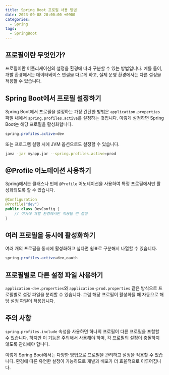 ```yaml
---
title: Spring Boot 프로필 사용 방법
date: 2023-09-08 20:00:00 +0900
categories:
  - Spring
tags:
  - SpringBoot
---
```

## 프로필이란 무엇인가?

프로필이란 어플리케이션의 설정을 환경에 따라 구분할 수 있는 방법입니다. 예를 들어, 개발 환경에서는 데이터베이스 연결을 다르게 하고, 실제 운영 환경에서는 다른 설정을 적용할 수 있습니다.

## Spring Boot에서 프로필 설정하기

Spring Boot에서 프로필을 설정하는 가장 간단한 방법은 `application.properties` 파일 내에서 `spring.profiles.active`를 설정하는 것입니다. 이렇게 설정하면 Spring Boot는 해당 프로필을 활성화합니다.

```java
spring.profiles.active=dev
```

또는 프로그램 실행 시에 JVM 옵션으로도 설정할 수 있습니다.

```bash
java -jar myapp.jar --spring.profiles.active=prod
```

## @Profile 어노테이션 사용하기

Spring에서는 클래스나 빈에 `@Profile` 어노테이션을 사용하여 특정 프로필에서만 활성화되도록 할 수 있습니다.

```java
@Configuration
@Profile("dev")
public class DevConfig {
    // 여기에 개발 환경에서만 적용될 빈 설정
}
```

## 여러 프로필을 동시에 활성화하기

여러 개의 프로필을 동시에 활성화하고 싶다면 쉼표로 구분해서 나열할 수 있습니다.

```java
spring.profiles.active=dev,oauth
```

## 프로필별로 다른 설정 파일 사용하기

`application-dev.properties`와 `application-prod.properties` 같은 방식으로 프로필별로 설정 파일을 분리할 수 있습니다. 그럼 해당 프로필이 활성화될 때 자동으로 해당 설정 파일이 적용됩니다.

## 주의 사항

`spring.profiles.include` 속성을 사용하면 하나의 프로필이 다른 프로필을 포함할 수 있습니다. 하지만 이 기능은 주의해서 사용해야 하며, 각 프로필의 설정이 충돌하지 않도록 관리해야 합니다.

이렇게 Spring Boot에서는 다양한 방법으로 프로필을 관리하고 설정을 적용할 수 있습니다. 환경에 따른 유연한 설정이 가능하므로 개발과 배포가 더 효율적으로 이루어집니다.
